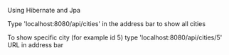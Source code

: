 Using Hibernate and Jpa

Type 'localhost:8080/api/cities' in the address bar to show all cities

To show specific city (for example id 5) type 'localhost:8080/api/cities/5' URL in address bar
